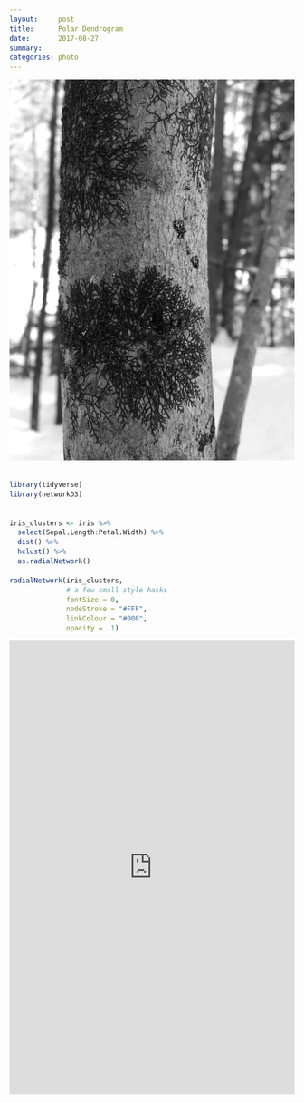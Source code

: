 ```yaml
---
layout:     post
title:      Polar Dendrogram
date:       2017-08-27
summary:    
categories: photo
---
```


![](/images/tree_growth.jpeg)


```R

library(tidyverse)
library(networkD3)


iris_clusters <- iris %>%
  select(Sepal.Length:Petal.Width) %>%
  dist() %>%
  hclust() %>%
  as.radialNetwork()

radialNetwork(iris_clusters, 
              # a few small style hacks
              fontSize = 0,
              nodeStroke = "#FFF",
              linkColour = "#000", 
              opacity = .1)

```


<iframe width='100%' height='800px' frameBorder='0' src='http://etachov.github.io/polar_dendrogram.html'></iframe>